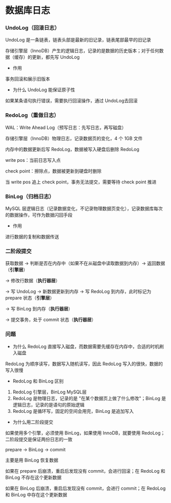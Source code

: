 # 数据库日志


### UndoLog（回滚日志）

UndoLog 是一条链表，链表头部是最新的旧记录，链表尾部最早的旧记录

存储引擎层（InnoDB）产生的逻辑日志，记录的是数据的历史版本；对于任何数据（缓存）的更新，都先写 UndoLog

* 作用

事务回滚和展示旧版本

* 为什么 UndoLog 能保证原子性

如果某条语句执行错误，需要执行回滚操作，通过 UndoLog去回滚


### RedoLog（重做日志）

WAL：Write Ahead Log（预写日志：先写日志，再写磁盘）

存储引擎层（InnoDB）物理日志，记录数据页的变化，4 个 1GB 文件

内存中的数据更新后写 RedoLog，数据被写入硬盘后删除 RedoLog

write pos：当前日志写入点

check point：擦除点，数据被更新到硬盘时删除

当 write pos 追上 check point，事务无法提交，需要等待 check point 推进


### BinLog（归档日志）

MySQL 层逻辑日志（记录数据变化，不记录物理数据页变化），记录数据库每次的数据操作，可作为数据闪回手段

* 作用

进行数据的复制和数据传送


### 二阶段提交

获取数据 -> 判断是否在内存中（如果不在从磁盘中读取数据到内存）-> 返回数据（**引擎层**）

-> 修改行数据（**执行器层**）

-> 写 UndoLog -> 新数据更新到内存 -> 写 RedoLog 到内存，此时标记为 prepare 状态（**引擎层**）

-> 写 BinLog 到内存（**执行器层**）

-> 提交事务，处于 commit 状态（**执行器层**）


### 问题

* 为什么 RedoLog 直接写入磁盘，而数据需要先缓存在内存中，合适的时机刷入磁盘

RedoLog 为顺序读写，数据写入随机读写，因此 RedoLog 写入的很快，数据的写入很慢

* RedoLog 和 BinLog 区别

1. RedoLog 引擎层，BinLog MySQL层
2. RedoLog 是物理日志，记录的是 "在某个数据页上做了什么修改"；BinLog 是逻辑日志，记录的是语句的原始逻辑
3. RedoLog 是循环写，固定的空间会用完，BinLog 是追加写入

* 为什么用二阶段提交

如果使用多个引擎，必须使用 BinLog，如果使用 InnoDB，就要使用 RedoLog；二阶段提交是保证两份日志的一致

prepare -> BinLog -> commit

主要是用 BinLog 恢复数据

如果在 prepare 后崩溃，重启后发现没有 commit，会进行回滚；在 RedoLog 和 BinLog 不存在这个更新数据

如果在 BinLog 后崩溃，重启后发现没有 commit，会进行 commit；在 RedoLog 和 BinLog 中存在这个更新数据
